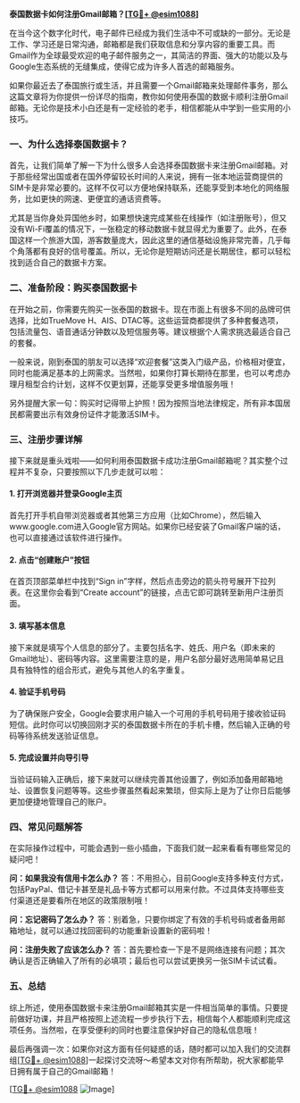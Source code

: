 **泰国数据卡如何注册Gmail邮箱？[[TG💪+ @esim1088](https://t.me/s/esim1088)]**

在当今这个数字化时代，电子邮件已经成为我们生活中不可或缺的一部分。无论是工作、学习还是日常沟通，邮箱都是我们获取信息和分享内容的重要工具。而Gmail作为全球最受欢迎的电子邮件服务之一，其简洁的界面、强大的功能以及与Google生态系统的无缝集成，使得它成为许多人首选的邮箱服务。

如果你最近去了泰国旅行或生活，并且需要一个Gmail邮箱来处理邮件事务，那么这篇文章将为你提供一份详尽的指南，教你如何使用泰国的数据卡顺利注册Gmail邮箱。无论你是技术小白还是有一定经验的老手，相信都能从中学到一些实用的小技巧。

### 一、为什么选择泰国数据卡？

首先，让我们简单了解一下为什么很多人会选择泰国数据卡来注册Gmail邮箱。对于那些经常出国或者在国外停留较长时间的人来说，拥有一张本地运营商提供的SIM卡是非常必要的。这样不仅可以方便地保持联系，还能享受到本地化的网络服务，比如更快的网速、更便宜的通话资费等。

尤其是当你身处异国他乡时，如果想快速完成某些在线操作（如注册账号），但又没有Wi-Fi覆盖的情况下，一张稳定的移动数据卡就显得尤为重要了。此外，在泰国这样一个旅游大国，游客数量庞大，因此这里的通信基础设施非常完善，几乎每个角落都有良好的信号覆盖。所以，无论你是短期访问还是长期居住，都可以轻松找到适合自己的数据卡方案。

### 二、准备阶段：购买泰国数据卡

在开始之前，你需要先购买一张泰国的数据卡。现在市面上有很多不同的品牌可供选择，比如TrueMove H、AIS、DTAC等。这些运营商都提供了多种套餐选项，包括流量包、语音通话分钟数以及短信服务等。建议根据个人需求挑选最适合自己的套餐。

一般来说，刚到泰国的朋友可以选择“欢迎套餐”这类入门级产品，价格相对便宜，同时也能满足基本的上网需求。当然啦，如果你打算长期待在那里，也可以考虑办理月租型合约计划，这样不仅更划算，还能享受更多增值服务哦！

另外提醒大家一句：购买时记得带上护照！因为按照当地法律规定，所有非本国居民都需要出示有效身份证件才能激活SIM卡。

### 三、注册步骤详解

接下来就是重头戏啦——如何利用泰国数据卡成功注册Gmail邮箱呢？其实整个过程并不复杂，只要按照以下几步走就可以啦：

#### 1. 打开浏览器并登录Google主页
首先打开手机自带浏览器或者其他第三方应用（比如Chrome），然后输入www.google.com进入Google官方网站。如果你已经安装了Gmail客户端的话，也可以直接通过该软件进行操作。

#### 2. 点击“创建账户”按钮
在首页顶部菜单栏中找到“Sign in”字样，然后点击旁边的箭头符号展开下拉列表。在这里你会看到“Create account”的链接，点击它即可跳转至新用户注册页面。

#### 3. 填写基本信息
接下来就是填写个人信息的部分了。主要包括名字、姓氏、用户名（即未来的Gmail地址）、密码等内容。这里需要注意的是，用户名部分最好选用简单易记且具有独特性的组合形式，避免与其他人的名字重复。

#### 4. 验证手机号码
为了确保账户安全，Google会要求用户输入一个可用的手机号码用于接收验证码短信。此时你可以切换回刚才买的泰国数据卡所在的手机卡槽，然后输入正确的号码等待系统发送验证信息。

#### 5. 完成设置并向导引导
当验证码输入正确后，接下来就可以继续完善其他设置了，例如添加备用邮箱地址、设置恢复问题等等。这些步骤虽然看起来繁琐，但实际上是为了让你日后能够更加便捷地管理自己的账户。

### 四、常见问题解答

在实际操作过程中，可能会遇到一些小插曲，下面我们就一起来看看有哪些常见的疑问吧！

**问：如果我没有信用卡怎么办？**
答：不用担心，目前Google支持多种支付方式，包括PayPal、借记卡甚至是礼品卡等方式都可以用来付款。不过具体支持哪些支付渠道还是要看所在地区的政策限制哦！

**问：忘记密码了怎么办？**
答：别着急，只要你绑定了有效的手机号码或者备用邮箱地址，就可以通过找回密码的功能重新设置新的密码啦！

**问：注册失败了应该怎么办？**
答：首先要检查一下是不是网络连接有问题；其次确认是否正确输入了所有的必填项；最后也可以尝试更换另一张SIM卡试试看。

### 五、总结

综上所述，使用泰国数据卡来注册Gmail邮箱其实是一件相当简单的事情。只要提前做好功课，并且严格按照上述流程一步步执行下去，相信每个人都能顺利完成这项任务。当然啦，在享受便利的同时也要注意保护好自己的隐私信息哦！

最后再强调一次：如果你对这方面有任何疑惑的话，随时都可以加入我们的交流群组[[TG💪+ @esim1088](https://t.me/s/esim1088)]一起探讨交流呀～希望本文对你有所帮助，祝大家都能早日拥有属于自己的Gmail邮箱！

[[TG💪+ @esim1088](https://t.me/s/esim1088) ![Image](https://i.postimg.cc/4NQfJmqS/Snipaste-2025-05-13-00-14-12.png)]
